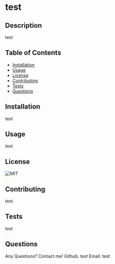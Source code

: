 # test
  ## Description
  test
  ## Table of Contents
  - [Installation](#installation)
  - [Usage](#usage)
  - [License](#license)
  - [Contributing](#contributing)
  - [Tests](#tests)
  - [Questions](#questions)
  ## Installation
  test
  ## Usage
  test
  ## License 

  ![MIT](https://img.shields.io/badge/LICENSE-MIT-blue) 

  ## Contributing
  test
  ## Tests
  test
  ## Questions
  Any Questions? Contact me! Github: test Email: test